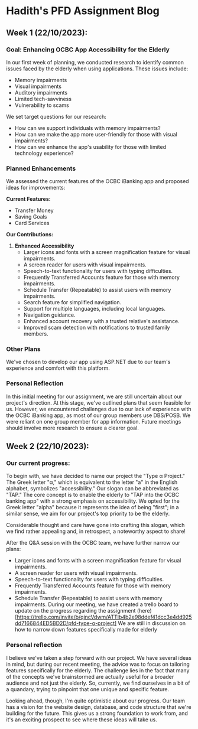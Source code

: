 # Hadith's PFD Assignment Blog

## **Week 1** (22/10/2023):
### Goal: Enhancing OCBC App Accessibility for the Elderly
In our first week of planning, we conducted research to identify common issues faced by the elderly when using applications. These issues include:
- Memory impairments
- Visual impairments
- Auditory impairments
- Limited tech-savviness
- Vulnerability to scams

We set target questions for our research:
- How can we support individuals with memory impairments?
- How can we make the app more user-friendly for those with visual impairments?
- How can we enhance the app's usability for those with limited technology experience?

### Planned Enhancements
We assessed the current features of the OCBC iBanking app and proposed ideas for improvements:

**Current Features:**
- Transfer Money
- Saving Goals
- Card Services

**Our Contributions:**
1. **Enhanced Accessibility**
   - Larger icons and fonts with a screen magnification feature for visual impairments.
   - A screen reader for users with visual impairments.
   - Speech-to-text functionality for users with typing difficulties.
   - Frequently Transferred Accounts feature for those with memory impairments.
   - Schedule Transfer (Repeatable) to assist users with memory impairments.
   - Search feature for simplified navigation.
   - Support for multiple languages, including local languages.
   - Navigation guidance.
   - Enhanced account recovery with a trusted relative's assistance.
   - Improved scam detection with notifications to trusted family members.

### Other Plans
We've chosen to develop our app using ASP.NET due to our team's experience and comfort with this platform.

### Personal Reflection
In this initial meeting for our assignment, we are still uncertain about our project's direction. At this stage, we've outlined plans that seem feasible for us. However, we encountered challenges due to our lack of experience with the OCBC iBanking app, as most of our group members use DBS/POSB. We were reliant on one group member for app information. Future meetings should involve more research to ensure a clearer goal.
## **Week 2** (22/10/2023):
### Our current progress:
To begin with, we have decided to name our project the "Type α Project." The Greek letter "α," which is equivalent to the letter "a" in the English alphabet, symbolizes "accessibility." Our slogan can be abbreviated as "TAP." The core concept is to enable the elderly to "TAP into the OCBC banking app" with a strong emphasis on accessibility. We opted for the Greek letter "alpha" because it represents the idea of being "first"; in a similar sense, we aim for our project's top priority to be the elderly.

Considerable thought and care have gone into crafting this slogan, which we find rather appealing and, in retrospect, a noteworthy aspect to share!

After the Q&A session with the OCBC team, we have further narrow our plans:
   - Larger icons and fonts with a screen magnification feature for visual impairments.
   - A screen reader for users with visual impairments.
   - Speech-to-text functionality for users with typing difficulties.
   - Frequently Transferred Accounts feature for those with memory impairments.
   - Schedule Transfer (Repeatable) to assist users with memory impairments.
During our meeting, we have created a trello board to update on the progress regarding the assignment (here)[https://trello.com/invite/b/qjncVdwm/ATTIb4b2e98ddef41dcc3e4dd925dd7166844ED5BD2D/pfd-type-α-project]
We are still in discussion on how to narrow down features specifically made for elderly

### Personal reflection
I  believe we've taken a step forward with our project. We have several ideas in mind, but during our recent meeting, the advice was to focus on tailoring features specifically for the elderly. The challenge lies in the fact that many of the concepts we've brainstormed are actually useful for a broader audience and not just the elderly. So, currently, we find ourselves in a bit of a quandary, trying to pinpoint that one unique and specific feature.

Looking ahead, though, I'm quite optimistic about our progress. Our team has a vision for the website design, database, and code structure that we're building for the future. This gives us a strong foundation to work from, and it's an exciting prospect to see where these ideas will take us.
